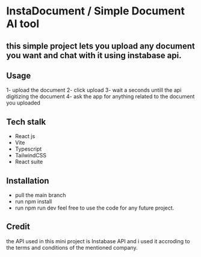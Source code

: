 # InstaDocument / Simple Document AI tool

## this simple project lets you upload any document you want and chat with it using instabase api.

## Usage 
1- upload the document
2- click upload 
3- wait a seconds untill the api digitizing the document
4- ask the app for anything related to the document you uploaded

## Tech stalk
- React js
- Vite
- Typescript
- TailwindCSS
- React suite

## Installation
- pull the main branch
- run npm install
- run npm run dev
feel free to use the code for any future project.


## Credit 
the API used in this mini project is Instabase API and i used it accroding to the terms and conditions of the mentioned company.
